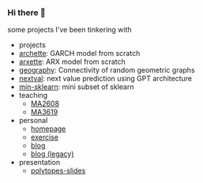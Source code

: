 ### Hi there 👋

some projects I've been tinkering with

-  projects  
  - [archette](https://github.com/xiaochuany/archette): GARCH model from scratch  
  - [arxette](https://github.com/xiaochuany/arxette): ARX model from scratch
  - [geography](https://github.com/xiaochuany/geography): Connectivity of random geometric graphs
  - [nextval](https://github.com/xiaochuany/nextval): next value prediction using GPT architecture
  - [min-sklearn](https://github.com/xiaochuany/min-sklearn): mini subset of sklearn
- teaching 
  - [MA2608](https://github.com/xiaochuany/MA2608)
  - [MA3619](https://github.com/xiaochuany/MA3619)
- personal
  - [homepage](https://github.com/xiaochuany/omega)
  - [exercise](https://github.com/xiaochuany/etudes)
  - [blog](https://github.com/xiaochuany/blog)
  - [blog (legacy)](https://github.com/xiaochuany/1principle)
- presentation
  - [polytopes-slides](https://github.com/xiaochuany/polytopes-slides)
  

